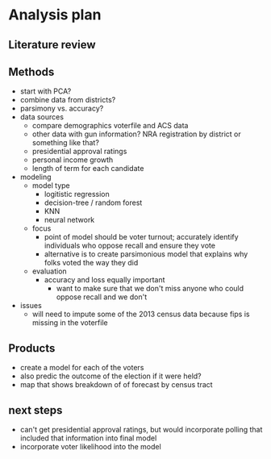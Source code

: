 # Analysis plan

## Literature review

## Methods

- start with PCA?
- combine data from districts?
- parsimony vs. accuracy?
- data sources
  - compare demographics voterfile and ACS data
  - other data with gun information? NRA registration by district or something like that?
  - presidential approval ratings
  - personal income growth
  - length of term for each candidate
- modeling
  - model type
    - logitistic regression
    - decision-tree / random forest
    - KNN
    - neural network
  - focus
    - point of model should be voter turnout; accurately identify individuals who oppose recall and ensure they vote
    - alternative is to create parsimonious model that explains why folks voted the way they did
  - evaluation
    - accuracy and loss equally important
      - want to make sure that we don't miss anyone who could oppose recall and we don't
- issues
  - will need to impute some of the 2013 census data because fips is missing in the voterfile

## Products

- create a model for each of the voters
- also predic the outcome of the election if it were held?
- map that shows breakdown of of forecast by census tract

## next steps

- can't get presidential approval ratings, but would incorporate polling that included that information into final model
- incorporate voter likelihood into the model